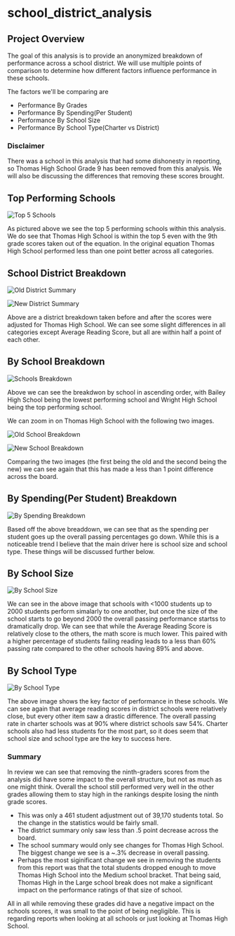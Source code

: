 # school_district_analysis

## Project Overview
The goal of this analysis is to provide an anonymized breakdown of performance across a school district. We will use multiple points of comparison to determine how different factors influence performance in these schools. 

The factors we'll be comparing are
  - Performance By Grades
  - Performance By Spending(Per Student)
  - Performance By School Size
  - Performance By School Type(Charter vs District)

### Disclaimer
There was a school in this analysis that had some dishonesty in reporting, so Thomas High School Grade 9 has been removed from this analysis. We will also be discussing the differences that removing these scores brought. 

## Top Performing Schools

![Top 5 Schools](https://user-images.githubusercontent.com/88564212/135373624-a7c7f942-01c7-4ffc-ac19-4de6c9477fe8.png)

As pictured above we see the top 5 performing schools within this analysis. We do see that Thomas High School is within the top 5 even with the 9th grade scores taken out of the equation. In the original equation Thomas High School performed less than one point better across all categories. 

## School District Breakdown

![Old District Summary](https://user-images.githubusercontent.com/88564212/135376142-1dd1239b-7dd3-4530-9e34-d0f9a7082868.png)

![New District Summary](https://user-images.githubusercontent.com/88564212/135376136-6c0e4644-58e8-44e2-86b3-2258fb6e3600.png)

Above are a district breakdown taken before and after the scores were adjusted for Thomas High School. We can see some slight differences in all categories except Average Reading Score, but all are within half a point of each other. 

## By School Breakdown

![Schools Breakdown](https://user-images.githubusercontent.com/88564212/135377132-210505d9-64b0-4064-b5ff-c607548a28d1.png)

Above we can see the breakdwon by school in ascending order, with Bailey High School being the lowest performing school and Wright High School being the top performing school. 

We can zoom in on Thomas High School with the following two images. 

![Old School Breakdown](https://user-images.githubusercontent.com/88564212/135377886-14c60af9-b6df-4857-97e4-5a9b6c4bf5c1.png)

![New School Breakdown](https://user-images.githubusercontent.com/88564212/135377920-c15c071e-e2d8-4cd8-b488-a7d0ed9a8549.png)

Comparing the two images (the first being the old and the second being the new) we can see again that this has made a less than 1 point difference across the board. 


## By Spending(Per Student) Breakdown 
![By Spending Breakdown](https://user-images.githubusercontent.com/88564212/135379464-633992bc-eb8b-4e98-b4fc-23cec6aa22bc.png)

Based off the above breaddown, we can see that as the spending per student goes up the overall passing percentages go down. While this is a noticeable trend I believe that the main driver here is school size and school type. These things will be discussed further below.

## By School Size

![By School Size](https://user-images.githubusercontent.com/88564212/135380339-3768d419-238e-4744-8d64-a9922fc8be7f.png)

We can see in the above image that schools with <1000 students up to 2000 students perform simalarly to one another, but once the size of the school starts to go beyond 2000 the overall passing performance startss to dramatically drop. We can see that while the Average Reading Score is relatively close to the others, the math score is much lower. This paired with a higher percentage of students failing reading leads to a less than 60% passing rate compared to the other schools having 89% and above.

## By School Type
![By School Type](https://user-images.githubusercontent.com/88564212/135380651-fe4c9087-108c-43a3-8b17-ef017deac65f.png)

The above image shows the key factor of performance in these schools. We can see again that average reading scores in district schools were relatively close, but every other item saw a drastic difference. The overall passing rate in charter schools was at 90% where district schools saw 54%. Charter schools also had less students for the most part, so it does seem that school size and school type are the key to success here. 


### Summary

In review we can see that removing the ninth-graders scores from the analysis did have some impact to the overall structure, but not as much as one might think. Overall the school still performed very well in the other grades allowing them to stay high in the rankings despite losing the ninth grade scores.

 - This was only a 461 student adjustment out of 39,170 students total. So the change in the statistics would be fairly small. 
 - The district summary only saw less than .5 point decrease across the board. 
 - The school summary would only see changes for Thomas High School. The biggest change we see is a ~.3% decrease in overall passing. 
 - Perhaps the most siginificant change we see in removing the students from this report was that the total students dropped enough to move Thomas High School into the Medium school bracket. That being said, Thomas High in the Large school break does not make a significant impact on the performance ratings of that size of school. 

All in all while removing these grades did have a negative impact on the schools scores, it was small to the point of being negligible. This is regarding reports when looking at all schools or just looking at Thomas High School. 
